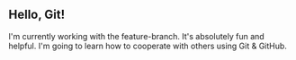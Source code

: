 ## Hello, Git!

I'm currently working with the feature-branch.
It's absolutely fun and helpful. I'm going to learn
how to cooperate with others using Git & GitHub.